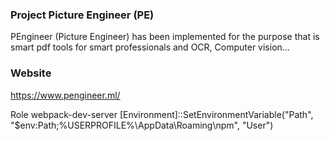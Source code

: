 ### Project Picture Engineer (PE)
PEngineer (Picture Engineer) has been implemented for the purpose that is smart pdf tools for smart professionals and OCR, Computer vision...
### Website
https://www.pengineer.ml/

Role webpack-dev-server
[Environment]::SetEnvironmentVariable("Path", "$env:Path;%USERPROFILE%\AppData\Roaming\npm\", "User")